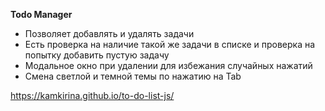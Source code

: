 **Todo Manager**

- Позволяет добавлять и удалять задачи
- Есть проверка на наличие такой же задачи в списке и проверка на попытку добавить пустую задачу
- Модальное окно при удалении для избежания случайных нажатий
- Смена светлой и темной темы по нажатию на Tab

https://kamkirina.github.io/to-do-list-js/

